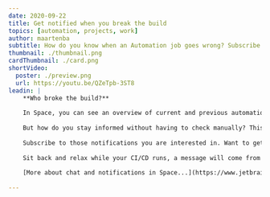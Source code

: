 ```yaml
---
date: 2020-09-22
title: Get notified when you break the build
topics: [automation, projects, work]
author: maartenba
subtitle: How do you know when an Automation job goes wrong? Subscribe to notifications!
thumbnail: ./thumbnail.png
cardThumbnail: ./card.png
shortVideo:
  poster: ./preview.png
  url: https://youtu.be/QZeTpb-3ST8
leadin: |
    **Who broke the build?**
    
    In Space, you can see an overview of current and previous automation job executions. You can check details for each job, look at their status, and dive into the logs when needed.
    
    But how do you stay informed without having to check manually? This is where notifications come in.
        
    Subscribe to those notifications you are interested in. Want to get pinged when a job runs? Or only when a job fails? For your commits only, or for everybody on the team? The choice is yours.
    
    Sit back and relax while your CI/CD runs, a message will come from Space when it matters to you.
    
    [More about chat and notifications in Space...](https://www.jetbrains.com/help/space/chats.html)
    
---
```

